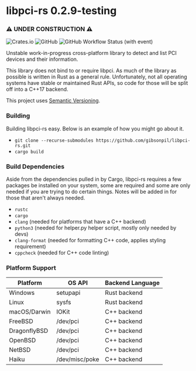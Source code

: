 # libpci-rs 0.2.9-testing
### ⚠ UNDER CONSTRUCTION ⚠

![Crates.io](https://img.shields.io/crates/v/libpci-rs)
![GitHub](https://img.shields.io/github/license/gibsonpil/libpci-rs)
![GitHub Workflow Status (with event)](https://img.shields.io/github/actions/workflow/status/gibsonpil/libpci-rs/tests.yml)

Unstable work-in-progress cross-platform library to detect and list PCI devices and their information. 

This library does not bind to or require libpci. As much of the library as possible is written in Rust as a general rule.
Unfortunately, not all operating systems have stable or maintained Rust APIs, so code for those will be split off into a
C++17 backend.

This project uses [Semantic Versioning](https://semver.org/).

### Building
Building libpci-rs easy. Below is an example of how you might go about it.
- `git clone --recurse-submodules https://github.com/gibsonpil/libpci-rs.git`
- `cargo build`

### Build Dependencies
Aside from the dependencies pulled in by Cargo, libpci-rs requires a few packages be installed on your system,
some are required and some are only needed if you are trying to do certain things. Notes will be added in for those that aren't always needed.
- `rustc`
- `cargo`
- `clang` (needed for platforms that have a C++ backend)
- `python3` (needed for helper.py helper script, mostly only needed by devs)
- `clang-format` (needed for formatting C++ code, applies styling requirement)
- `cppcheck` (needed for C++ code linting)

### Platform Support
| Platform     | OS API         | Backend Language |
|--------------|----------------|------------------|
| Windows      | setupapi       | Rust backend     |
| Linux        | sysfs          | Rust backend     |
| macOS/Darwin | IOKit          | C++ backend      |
| FreeBSD      | /dev/pci       | C++ backend      |
| DragonflyBSD | /dev/pci       | C++ backend      |
| OpenBSD      | /dev/pci       | C++ backend      |
| NetBSD       | /dev/pci       | C++ backend      |
| Haiku        | /dev/misc/poke | C++ backend      |
